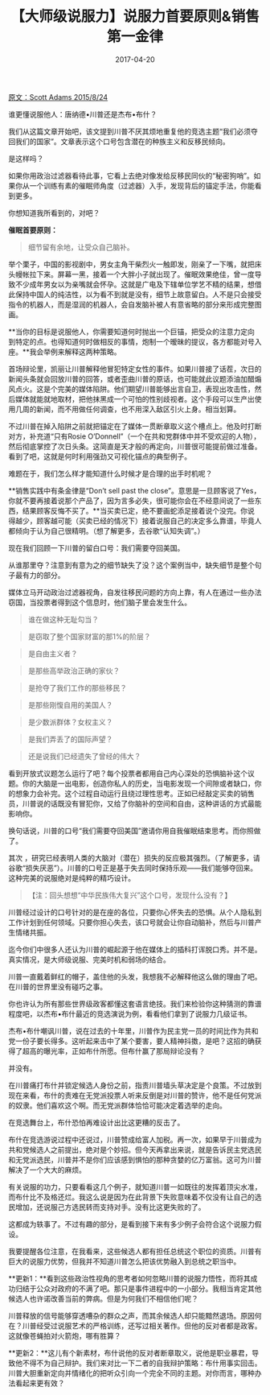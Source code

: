 ﻿---
layout: post
title: 【大师级说服力】说服力首要原则&销售第一金律
date: 2017-04-20
---

[原文：Scott Adams 2015/8/24][1]

谁更懂说服他人：唐纳德•川普还是杰布•布什？

我们从这篇文章开始吧，该文提到川普不厌其烦地重复他的竞选主题“我们必须夺回我们的国家”。文章表示这个口号包含潜在的种族主义和反移民倾向。

是这样吗？

如果你用政治过滤器看待此事，它看上去绝对像发给反移民同伙的“秘密狗哨”。如果你从一个训练有素的催眠师角度（过滤器）入手，发现背后的锚定手法，你能看到更多。

你想知道我所看到的，对吧？

**催眠首要原则：**
>细节留有余地，让受众自己脑补。

举个栗子，中国的影视剧中，男女主角干柴烈火一触即发，刚亲了一下嘴，就把床头幔帐拉下来。屏幕一黑，接着一个大胖小子就出现了。催眠效果绝佳，曾一度导致不少成年男女以为亲嘴就会怀孕。这就是广电及下辖单位学艺不精的结果，想借此保持中国人的纯洁性，以为看不到就是没有，细节上故意留白。人不是只会接受指令的机器人，而是湿润的机器人，会自发脑补被人有意省略的部分来形成完整图画。

**当你的目标是说服他人，你需要知道何时抛出一个巨锚，把受众的注意力定向到特定的点。也得知道何时做相反的事情，炮制一个暧昧的提议，各方都能对号入座。**我会举例来解释这两种策略。

首场辩论里，凯丽让川普解释他冒犯特定女性的事件。如果川普接了话茬，次日的新闻头条就会回放川普的回答，或者歪曲川普的原话，也可能就此议题添油加醋煽风点火。这是个完美的媒体陷阱。他们期望川普能够出言自卫，表现出攻击性，然后媒体就能就地取材，把他抹黑成一个可怕的性别歧视者。这个手段可以生产出使用几周的新闻，而不用做任何调查，也不用深入敌区引火上身。相当划算。

不过川普在掉入陷阱之前就把锚定在了媒体一贯断章取义这个槽点上。他及时打断对方，补充道“只有Rosie O’Donnell”（一个在共和党群体中并不受欢迎的人物），然后彻底掌控了次日头条。这简直是天才般的再定向，川普很可能提前做过准备。看到了吧，这就是何时利用强劲又可视化锚点的典型例子。

难题在于，我们怎么样才能知道什么时候才是合理的出手时机呢？
 
**销售实践中有条金律是“Don’t sell past the close”。意思是一旦顾客说了Yes，你就不要再接着说那个产品了，因为言多必失，很可能你会在不经意间说了一些东西，结果顾客反悔不买了。**当买卖已定，绝不要画蛇添足接着说个没完。你说得越少，顾客越可能（买卖已经的情况下）接着说服自己的决定多么靠谱，毕竟人都倾向于认为自己很精明。（想了解更多，去谷歌“认知失调”。）
 
现在我们回顾一下川普的留白口号：我们需要夺回美国。

从谁那里夺？注意到有意为之的细节缺失了没？这个案例当中，缺失细节是整个句子最有力的部分。

媒体立马开动政治过滤器视角，自发往移民问题的方向上靠，有人在通过一些办法窃国，当投票者得到这个信息时，他们脑子里会发生什么。

>谁在做这种无耻勾当？

>是窃取了整个国家财富的那1%的阶层？

>是自由主义者？

>是那些高举政治正确的家伙？

>是抢夺了我们工作的那些移民？

>是那些刚愎自用的美国人？

>是少数派群体？女权主义？

>是我们弄丢了的国际声望？

>还是说我们已经遗失了曾经的伟大？

看到开放式议题怎么运行了吧？每个投票者都用自己内心深处的恐惧脑补这个议题。你的大脑是一出电影，创造你私人的历史，当电影发现一个间隙或者缺口，你的想象力会补完。这个过程自动运行且绕过理性思考。正如已经敲定买卖的销售员，川普说的话既没有冒犯你，又给了你脑补的空间和自由，这种讲话的方式最能影响你。

换句话说，川普的口号“我们需要夺回美国”邀请你用自我催眠结束思考。而你照做了。

其次 ，研究已经表明人类的大脑对（潜在）损失的反应极其强烈。（了解更多，请谷歌“损失厌恶”）。川普的口号正是基于失去同时保持乐观——我们能够夺回来。这种完美的说服绝对是纯粹的精巧设计。

>【注：回头想想“中华民族伟大复兴”这个口号，发现什么没有？】

川普经过设计的口号针对的是在座的各位，只要你心怀失去的恐惧。从个人隐私到工作计划到任何领域。只要你担心失去，该口号就会让你自动脑补，然后与川普产生情绪共振。 

迄今你们中很多人还认为川普的崛起源于他在媒体上的插科打诨脱口秀。并不是。真实情况，是大师级说服、完美时机和弱场的结合。

川普一直戴着鲜红的帽子，盖住他的头发，我想我不必解释他这么做的理由了吧。在川普的世界里没有碰巧之事。

你也许认为所有那些世界级政客都懂这套语言绝技。我们来检验你这种猜测的靠谱程度吧，以杰布•布什最近的竞选演说为例，看看他们拿到了说服力几级证书。

杰布•布什嘲讽川普，说在过去的十年里，川普作为民主党一员的时间比作为共和党一份子要长得多。这听起来击中了某个要害，要人精神抖擞，是吧？这招的确获得了超高的曝光率，正如布什所愿。但布什赢了那局辩论没有？

并没有。


在川普痛打布什并锁定候选人身份之前，指责川普墙头草决定是个良策。不过放到现在来看，布什的责难在无党派投票人听来反倒是对川普的赞许，他不是任何党派的奴隶。他们喜欢这个啊。而无党派群体恰恰可能决定着选举的走向。

在竞选舞台上，布什恐怕再难设计出比这更糟的反击了。

布什在竞选游说过程中还说过，川普赞成给富人加税。再一次，如果早于川普成为共和党候选人之前提出，绝对是个妙招。但今天再拿出来说，就是告诉民主党选民和无党派选民，川普并不是你们应该感到惧怕的那种贪婪的亿万富翁。这可为川普解决了一个大大的麻烦。

有关说服的功力，只要看看这几个例子，就知道川普一如既往的发挥着顶尖水准，而布什比不及格还烂。我这么说是因为在此背景下失败意味着不仅没有让自己的选民增加，还说服己方选民转而支持对手。没有比这更失败的了。

这都成为轶事了。不过有趣的部分，是看到接下来有多少例子会符合这个说服力假设。

我要提醒各位注意，在我看来，这些候选人都有担任总统这个职位的资质。川普有巨大的说服力优势，但我并不知道川普怎么把该优势融入到总统之职当中。

**更新1：**看到这些政治性视角的思考者如何忽略川普的说服力悟性，而将其成功归结于公众对政府的不满了吧。那只是事件进程中的一小部分。我相当肯定其他候选人也许诺改善当前的弊病。但是为何我们不相信他们呢？

川普释放的信号能够穿透嘈杂的群众之声，而其余候选人却只能黯然退场。原因何在？川普经受过说服艺术的严格训练，还写过相关著作。但他的反对者都是政客。这就像苍蝇拍对火箭炮，哪有胜算？
 
**更新2：**这儿有个新素材，布什说他的反对者断章取义，说他是职业暴君，导致他不得不为自己辩护。我们来对比一下二者的自我辩护策略：布什用事实回击。川普大胆重新定向并情绪化的把听众引向一个完全不同的主题。对你而言，哪种办法看起来更有效？
 


  [1]: http://blog.dilbert.com/post/127479255236/trump-vs-bush-persuasion-wars